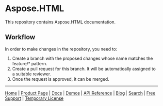 # Aspose.HTML

This repository contains Aspose.HTML documentation.

## Workflow

In order to make changes in the repository, you need to:

1. Create a branch with the proposed changes whose name matches the feature/* pattern.
2. Create a pull request for this branch. It will be automatically assigned to a suitable reviewer.
3. Once the request is approved, it can be merged.

------------

[Home](https://www.aspose.com/) | [Product Page](https://products.aspose.com/html/) | [Docs](https://docs.aspose.com/html/) | [Demos](https://products.aspose.app/html/family) | [API Reference](https://apireference.aspose.com/html) | [Blog](https://blog.aspose.com/category/html/) | [Search](https://search.aspose.com/) | [Free Support](https://forum.aspose.com/c/html) |  [Temporary License](https://purchase.aspose.com/temporary-license)
